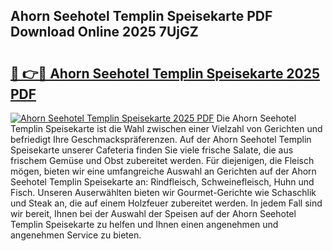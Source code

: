 ## Ahorn Seehotel Templin Speisekarte PDF Download Online 2025 7UjGZ

# <h2><a href="http://gca6kjm.nevu.top/?p=Ahorn+Seehotel+Templin+Speisekarte">🔗 👉🔴 Ahorn Seehotel Templin Speisekarte 2025 PDF</a></h2>

[![Ahorn Seehotel Templin Speisekarte 2025 PDF](https://i.imgur.com/dBaPXMq.png)](http://gca6kjm.nevu.top/?p=Ahorn+Seehotel+Templin+Speisekarte)
Die Ahorn Seehotel Templin Speisekarte ist die Wahl zwischen einer Vielzahl von Gerichten und befriedigt Ihre Geschmackspräferenzen. Auf der Ahorn Seehotel Templin Speisekarte unserer Cafeteria finden Sie viele frische Salate, die aus frischem Gemüse und Obst zubereitet werden. Für diejenigen, die Fleisch mögen, bieten wir eine umfangreiche Auswahl an Gerichten auf der Ahorn Seehotel Templin Speisekarte an: Rindfleisch, Schweinefleisch, Huhn und Fisch. Unseren Auserwählten bieten wir Gourmet-Gerichte wie Schaschlik und Steak an, die auf einem Holzfeuer zubereitet werden. In jedem Fall sind wir bereit, Ihnen bei der Auswahl der Speisen auf der Ahorn Seehotel Templin Speisekarte zu helfen und Ihnen einen angenehmen und angenehmen Service zu bieten.
